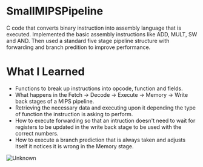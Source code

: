 # SmallMIPSPipeline
C code that converts binary instruction into assembly language that is executed. Implemented the basic assembly instructions like ADD, MULT, SW and AND. Then used a standard five stage pipeline structure with forwarding and branch predition to improve performance.

# What I Learned
- Functions to break up instructions into opcode, function and fields.
- What happens in the Fetch -> Decode -> Execute -> Memory -> Write back stages of a MIPS pipeline.
- Retrieving the necessary data and executing upon it depending the type of function the instruction is asking to perform.
- How to execute forwarding so that an intruction doesn't need to wait for registers to be updated in the write back stage to be used with the correct numbers.
- How to execute a branch prediction that is always taken and adjusts itself it notices it is wrong in the Memory stage.

![Unknown](https://user-images.githubusercontent.com/71102542/160263808-c0ab6158-cb4e-40c6-921d-6eaae8cb2f99.png)
